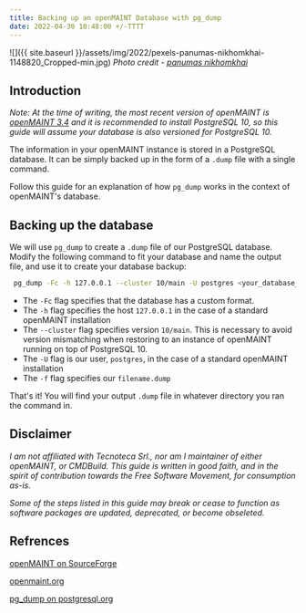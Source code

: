 ```yaml
---
title: Backing up an openMAINT Database with pg_dump
date: 2022-04-30 10:48:00 +/-TTTT
---
```

![]({{ site.baseurl }}/assets/img/2022/pexels-panumas-nikhomkhai-1148820_Cropped-min.jpg)
*Photo credit - [panumas nikhomkhai](https://www.pexels.com/@cookiecutter/)*
## Introduction

*Note: At the time of writing, the most recent version of openMAINT is [openMAINT 3.4](https://sourceforge.net/projects/openmaint/files/2.2/Core%20updates/openmaint-2.2-3.4/) and it is recommended to install PostgreSQL 10, so this guide will assume your database is also versioned for PostgreSQL 10.*

The information in your openMAINT instance is stored in a PostgreSQL database. It can be simply backed up in the form of a `.dump`  file with a single command. 

Follow this guide for an explanation of how `pg_dump`  works in the context of openMAINT's database.

## Backing up the database

We will use `pg_dump`  to create a `.dump`  file of our PostgreSQL database. Modify the following command to fit your database and name the output file, and use it to create your database backup:

```bash
 pg_dump -Fc -h 127.0.0.1 --cluster 10/main -U postgres <your_database_name> -f openMAINT_backup_MM_DD_YYYY.dump
 ```

* The `-Fc`  flag specifies that the database has a custom format.
* The `-h`  flag specifies the host `127.0.0.1` in the case of a standard openMAINT installation
* The `--cluster`  flag specifies version `10/main`. This is necessary to avoid version mismatching when restoring to an instance of openMAINT running on top of PostgreSQL 10.
* The `-U`  flag is our user, `postgres`, in the case of a standard openMAINT installation
* The `-f`  flag specifies our `filename.dump`

That's it! You will find your output `.dump` file in whatever directory you ran the command in.

## Disclaimer

*I am not affiliated with Tecnoteca Srl., nor am I maintainer of either openMAINT, or CMDBuild. This guide is written in good faith, and in the spirit of contribution towards the Free Software Movement, for consumption as-is.*

*Some of the steps listed in this guide may break or cease to function as software packages are updated, deprecated, or become obseleted.*
## Refrences

[openMAINT on SourceForge](https://sourceforge.net/projects/openmaint/)

[openmaint.org](https://www.openmaint.org/)

[pg_dump on postgresql.org](https://www.postgresql.org/docs/current/app-pgdump.html)
